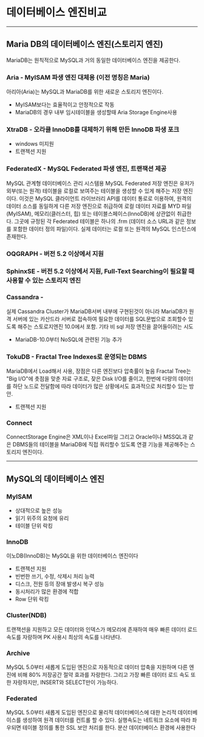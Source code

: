 # 데이터베이스 엔진비교
---
## Maria DB의 데이터베이스 엔진(스토리지 엔진)
MariaDB는 원칙적으로 MySQL과 거의 동일한 데이터베이스 엔진을 제공한다.

### Aria - MyISAM 파생 엔진 대체용 (이전 명칭은 Maria)
아리아(Aria)는 MySQL과 MariaDB를 위한 새로운 스토리지 엔진이다. 
- MyISAM보다는 효율적이고 안정적으로 작동
- MariaDB의 경우 내부 임시테이블을 생성할때 Aria Storage Engine사용

### XtraDB - 오라클 InnoDB를 대체하기 위해 만든 InnoDB 파생 포크
- windows 미지원
- 트랜젝션 지원

### FederatedX - MySQL Federated 파생 엔진, 트랜잭션 제공
MySQL 관계형 데이터베이스 관리 시스템용 MySQL Federated 저장 엔진은 유저가 외부(또는 원격) 테이블을 로컬로 보여주는 테이블을 생성할 수 있게 해주는 저장 엔진이다. 이것은 MySQL 클라이언트 라이브러리 API를 데이터 통로로 이용하여, 원격의 데이터 소스를 동일하게 다른 저장 엔진으로 취급하여 로컬 데이터 자료를 MYD 파일(MyISAM), 메모리(클러스터, 힙) 또는 테이블스페이스(InnoDB)에 상관없이 취급한다. 그곳에 규정된 각 Federated 테이블은 하나의 .frm (데이터 소스 URL과 같은 정보를 포함한 데이터 정의 파일)이다. 실제 데이터는 로컬 또는 원격의 MySQL 인스턴스에 존재한다.

### OQGRAPH - 버전 5.2 이상에서 지원
### SphinxSE - 버전 5.2 이상에서 지원, Full-Text Searching이 필요할 때 사용할 수 있는 스토리지 엔진
### Cassandra - 
실제 Cassandra Cluster가 MariaDB서버 내부에 구현된것이 아니라 MariaDB가 원격 서버에 있는 카산드라 서버로 접속하여 필요한 데이터를 SQL문법으로 조회할수 있도록 해주는 스토로지엔진
10.0에서 포함. 기타 비 sql 저장 엔진을 끌어들이려는 시도
- MariaDB-10.0부터 NoSQL에 관련된 기능 추가

### TokuDB - Fractal Tree Indexes로 운영되는 DBMS
MariaDB에서 Load해서 사용,  장점은 다른 엔진보다 압축률이 높음
Fractal Tree는 "Big I/O"에 촛점을 맞춘 자료 구조로, 잦은 Disk I/O를 줄이고, 한번에 다량의 데이터를 하단 노드로 전달함에 따라 데이터가 많은 상황에서도 효과적으로 처리할수 있는 방안.
- 트랜젝션 지원

### Connect 
ConnectStorage Engine은 XML이나 Excel파일 그리고 Oracle이나 MSSQL과 같은 DBMS들의 테이블을 MariaDB에 직접 쿼리할수 있도록 연결 기능을 제공해주는 스토리지 엔진이다.

---
## MySQL의 데이터베이스 엔진
### MyISAM
- 상대적으로 높은 성능
- 읽기 위주의 요청에 유리
- 테이블 단위 락킹 
### InnoDB
이노DB(InnoDB)는 MySQL을 위한 데이터베이스 엔진이다

- 트랜젝션 지원
- 빈번한 쓰기, 수정, 삭제시 처리 능력
- 디스크, 전원 등의 장애 발생시 복구 성능
- 동시처리가 많은 환경에 적합
- Row 단위 락킹 

### Cluster(NDB)
트랜잭션을 지원하고 모든 데이터와 인덱스가 메모리에 존재하여 매우 빠른 데이터 로드 속도를 자랑하며 PK 사용시 최상의 속도를 나타낸다.

### Archive
MySQL 5.0부터 새롭게 도입된 엔진으로 자동적으로 데이터 압축을 지원하며 다른 엔진에 비해 80% 저장공간 절약 효과를 자랑한다. 그리고 가장 빠른 데이터 로드 속도 또한 자랑하지만, INSERT와 SELECT만이 가능하다.
### Federated
MySQL 5.0부터 새롭게 도입된 엔진으로 물리적 데이터베이스에 대한 논리적 데이터베이스를 생성하여 원격 데이터를 컨트롤 할 수 있다. 실행속도는 네트워크 요소에 따라 좌우되면 테이블 정의를 통한 SSL 보안 처리를 한다. 분산 데이터베이스 환경에 사용한다
